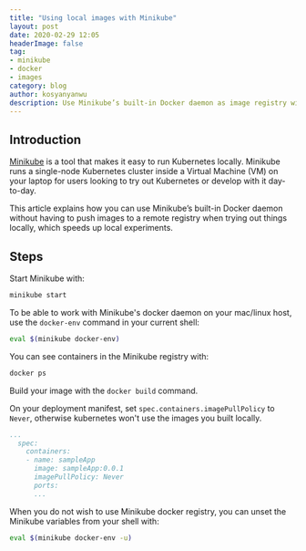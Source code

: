 ```yaml
---
title: "Using local images with Minikube"
layout: post
date: 2020-02-29 12:05
headerImage: false
tag:
- minikube
- docker
- images
category: blog
author: kosyanyanwu
description: Use Minikube’s built-in Docker daemon as image registry with Kubernetes
---
```


## Introduction
[Minikube](https://kubernetes.io/docs/setup/learning-environment/minikube/) is a tool that makes it easy to run Kubernetes locally. Minikube runs a single-node Kubernetes cluster inside a Virtual Machine (VM) on your laptop for users looking to try out Kubernetes or develop with it day-to-day.

This article explains how you can use Minikube’s built-in Docker daemon without having to push images to a remote registry when trying out things locally, which speeds up local experiments.

## Steps
Start Minikube with:
```sh
minikube start
```

To be able to work with Minikube's docker daemon on your mac/linux host, use the `docker-env` command in your current shell:
```sh
eval $(minikube docker-env)
```

You can see containers in the Minikube registry with:
```sh
docker ps
```

Build your image with the `docker build` command.

On your deployment manifest, set `spec.containers.imagePullPolicy` to `Never`, otherwise kubernetes won't use the images you built locally.
```yaml
...
  spec:
    containers:
    - name: sampleApp
      image: sampleApp:0.0.1
      imagePullPolicy: Never
      ports:
      ...
```

When you do not wish to use Minikube docker registry, you can unset the Minikube variables from your shell with:
```sh
eval $(minikube docker-env -u)
```
